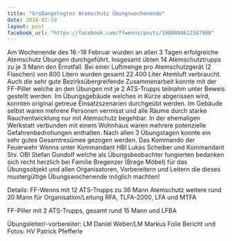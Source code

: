 ```yaml
---
title: "Großangelegtes Atemschutz Übungswochenende"
date: 2018-02-19
layout: post
facebook_url: "https://facebook.com/ffwenns/posts/1908404612567988"
---
```


Am Wochenende des 16.-18 Februar wurden an allen 3 Tagen erfolgreiche Atemschutz Übungen durchgeführt. Insgesamt übten 14 Atemschutztrupps zu je 3 Mann den Ernstfall. Bei einer Luftmenge pro Atemschutzgerät (2 Flaschen) von 800 Litern wurden gesamt 22.400 Liter Atemluft verbraucht. Auch die sehr gute Bezirksübergreifende Zusammenarbeit konnte mit der FF-Piller welche an den Übungen mit je 2 ATS-Trupps teilnahm unter Beweis gestellt werden. Im Übungsgebäude welches in Kürze abgerissen wird, konnten original getreue Einsatzszenarien durchgeübt werden. Im Gebäude selbst waren mehrere Personen vermisst und alle Räume durch starke Rauchentwicklung nur mit Atemschutz begehbar. In der ehemaligen Werkstatt verbunden mit einem Wohnhaus waren mehrere potenzielle Gefahrenbedrohungen enthalten. Nach allen 3 Übungstagen konnte ein sehr gutes Gesamtresümee gezogen werden.
Das Kommando der Feuerwehr Wenns unter Kommandant HBI Lukas Scheiber und Kommandant Stv. OBI Stefan Gundolf welche als Übungsbeobachter fungierten bedanken sich recht herzlich bei Familie Bregenzer (Brege Möbel) für das Übungsobjekt und allen Organisatoren, Vorbereitern und Leitern die dieses mustergültige Übungswochenende möglich machten! 

Details:
FF-Wenns mit 12 ATS-Trupps zu 36 Mann Atemschutz
 weitere rund 20 Mann für Organisation/Leitung
 RFA, TLFA-2000, LFA und MTFA

FF-Piller mit 2 ATS-Trupps, gesamt rund 15 Mann und LFBA

Übungsleiter/-vorbereiter: LM Daniel Weber/LM Markus Folie
Bericht und Fotos: HV Patrick Pfefferle